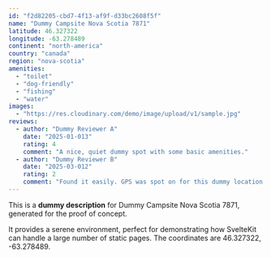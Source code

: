 ```yaml
---
id: "f2d82205-cbd7-4f13-af9f-d33bc2608f5f"
name: "Dummy Campsite Nova Scotia 7871"
latitude: 46.327322
longitude: -63.278489
continent: "north-america"
country: "canada"
region: "nova-scotia"
amenities:
  - "toilet"
  - "dog-friendly"
  - "fishing"
  - "water"
images:
  - "https://res.cloudinary.com/demo/image/upload/v1/sample.jpg"
reviews:
  - author: "Dummy Reviewer A"
    date: "2025-01-013"
    rating: 4
    comment: "A nice, quiet dummy spot with some basic amenities."
  - author: "Dummy Reviewer B"
    date: "2025-03-012"
    rating: 2
    comment: "Found it easily. GPS was spot on for this dummy location."
---
```


This is a **dummy description** for Dummy Campsite Nova Scotia 7871, generated for the proof of concept.

It provides a serene environment, perfect for demonstrating how SvelteKit can handle a large number of static pages. The coordinates are 46.327322, -63.278489.
